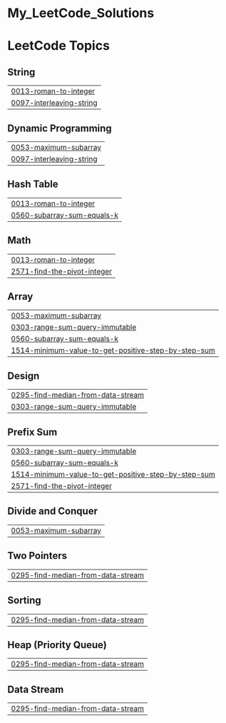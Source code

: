 # My_LeetCode_Solutions

<!---LeetCode Topics Start-->
# LeetCode Topics
## String
|  |
| ------- |
| [0013-roman-to-integer](https://github.com/DIRGH712/My_LeetCode_Solutions/tree/master/0013-roman-to-integer) |
| [0097-interleaving-string](https://github.com/DIRGH712/My_LeetCode_Solutions/tree/master/0097-interleaving-string) |
## Dynamic Programming
|  |
| ------- |
| [0053-maximum-subarray](https://github.com/DIRGH712/My_LeetCode_Solutions/tree/master/0053-maximum-subarray) |
| [0097-interleaving-string](https://github.com/DIRGH712/My_LeetCode_Solutions/tree/master/0097-interleaving-string) |
## Hash Table
|  |
| ------- |
| [0013-roman-to-integer](https://github.com/DIRGH712/My_LeetCode_Solutions/tree/master/0013-roman-to-integer) |
| [0560-subarray-sum-equals-k](https://github.com/DIRGH712/My_LeetCode_Solutions/tree/master/0560-subarray-sum-equals-k) |
## Math
|  |
| ------- |
| [0013-roman-to-integer](https://github.com/DIRGH712/My_LeetCode_Solutions/tree/master/0013-roman-to-integer) |
| [2571-find-the-pivot-integer](https://github.com/DIRGH712/My_LeetCode_Solutions/tree/master/2571-find-the-pivot-integer) |
## Array
|  |
| ------- |
| [0053-maximum-subarray](https://github.com/DIRGH712/My_LeetCode_Solutions/tree/master/0053-maximum-subarray) |
| [0303-range-sum-query-immutable](https://github.com/DIRGH712/My_LeetCode_Solutions/tree/master/0303-range-sum-query-immutable) |
| [0560-subarray-sum-equals-k](https://github.com/DIRGH712/My_LeetCode_Solutions/tree/master/0560-subarray-sum-equals-k) |
| [1514-minimum-value-to-get-positive-step-by-step-sum](https://github.com/DIRGH712/My_LeetCode_Solutions/tree/master/1514-minimum-value-to-get-positive-step-by-step-sum) |
## Design
|  |
| ------- |
| [0295-find-median-from-data-stream](https://github.com/DIRGH712/My_LeetCode_Solutions/tree/master/0295-find-median-from-data-stream) |
| [0303-range-sum-query-immutable](https://github.com/DIRGH712/My_LeetCode_Solutions/tree/master/0303-range-sum-query-immutable) |
## Prefix Sum
|  |
| ------- |
| [0303-range-sum-query-immutable](https://github.com/DIRGH712/My_LeetCode_Solutions/tree/master/0303-range-sum-query-immutable) |
| [0560-subarray-sum-equals-k](https://github.com/DIRGH712/My_LeetCode_Solutions/tree/master/0560-subarray-sum-equals-k) |
| [1514-minimum-value-to-get-positive-step-by-step-sum](https://github.com/DIRGH712/My_LeetCode_Solutions/tree/master/1514-minimum-value-to-get-positive-step-by-step-sum) |
| [2571-find-the-pivot-integer](https://github.com/DIRGH712/My_LeetCode_Solutions/tree/master/2571-find-the-pivot-integer) |
## Divide and Conquer
|  |
| ------- |
| [0053-maximum-subarray](https://github.com/DIRGH712/My_LeetCode_Solutions/tree/master/0053-maximum-subarray) |
## Two Pointers
|  |
| ------- |
| [0295-find-median-from-data-stream](https://github.com/DIRGH712/My_LeetCode_Solutions/tree/master/0295-find-median-from-data-stream) |
## Sorting
|  |
| ------- |
| [0295-find-median-from-data-stream](https://github.com/DIRGH712/My_LeetCode_Solutions/tree/master/0295-find-median-from-data-stream) |
## Heap (Priority Queue)
|  |
| ------- |
| [0295-find-median-from-data-stream](https://github.com/DIRGH712/My_LeetCode_Solutions/tree/master/0295-find-median-from-data-stream) |
## Data Stream
|  |
| ------- |
| [0295-find-median-from-data-stream](https://github.com/DIRGH712/My_LeetCode_Solutions/tree/master/0295-find-median-from-data-stream) |
<!---LeetCode Topics End-->